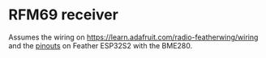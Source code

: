 
# RFM69 receiver

Assumes the wiring on https://learn.adafruit.com/radio-featherwing/wiring and
the [pinouts](https://learn.adafruit.com/adafruit-esp32-s2-feather/pinouts)
on Feather ESP32S2 with the BME280.


